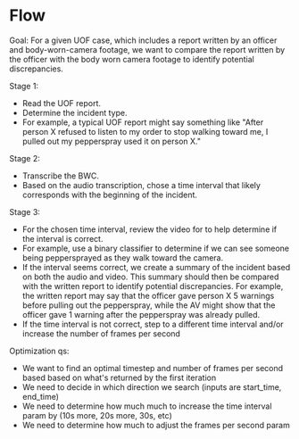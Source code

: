 # Flow

Goal: For a given UOF case, which includes a report written by an officer and body-worn-camera footage, we want to compare the report written by the officer with the body worn camera footage to identify potential discrepancies. 

Stage 1: 
- Read the UOF report. 
- Determine the incident type. 
- For example, a typical UOF report might say something like "After person X refused to listen to my order to stop walking toward me, I pulled out my pepperspray used it on person X."

Stage 2:
- Transcribe the BWC. 
- Based on the audio transcription, chose a time interval that likely corresponds with the beginning of the incident. 

Stage 3: 
- For the chosen time interval, review the video for to help determine if the interval is correct. 
- For example, use a binary classifier to determine if we can see someone being peppersprayed as they walk toward the camera. 
- If the interval seems correct, we create a summary of the incident based on both the audio and video. This summary should then be compared with the written report to identify potential discrepancies. For example, the written report may say that the officer gave person X 5 warnings before pulling out the pepperspray, while the AV might show that the officer gave 1 warning after the pepperspray was already pulled. 
- If the time interval is not correct, step to a different time interval and/or increase the number of frames per second 

Optimization qs:
- We want to find an optimal timestep and number of frames per second based based on what's returned by the first iteration
- We need to decide in which direction we search (inputs are start_time, end_time)
- We need to determine how much much to increase the time interval param by (10s more, 20s more, 30s, etc) 
- We need to determine how much to adjust the frames per second param
